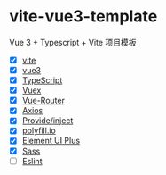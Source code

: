 # vite-vue3-template
Vue 3 + Typescript + Vite 项目模板

* [x] [vite](https://github.com/vitejs/vite)
* [x] [vue3](https://v3.vuejs.org/)
* [x] [TypeScript](https://github.com/microsoft/TypeScript/#readme)
* [x] [Vuex](https://github.com/vuejs/vuex#readme)
* [x] [Vue-Router](https://next.router.vuejs.org/)
* [x] [Axios](https://github.com/axios/axios)
* [x] [Provide/inject](https://v3.vuejs.org/guide/component-provide-inject.html#provide-inject)
* [x] [polyfill.io](https://github.com/Financial-Times/polyfill-service)
* [x] [Element UI Plus](https://github.com/element-plus/element-plus)
* [x] [Sass](https://github.com/sass/sass)
* [ ] [Eslint]()